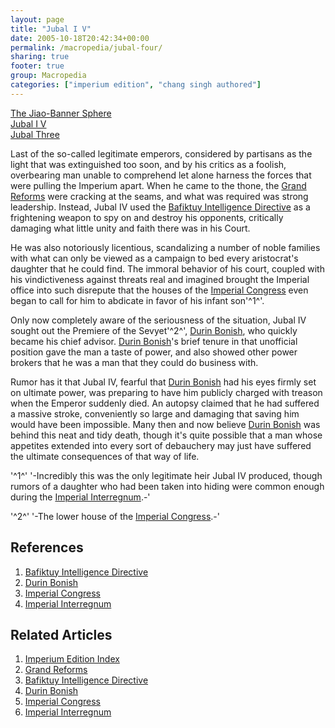 ```yaml
---
layout: page
title: "Jubal I V"
date: 2005-10-18T20:42:34+00:00
permalink: /macropedia/jubal-four/
sharing: true
footer: true
group: Macropedia
categories: ["imperium edition", "chang singh authored"]
---
```


<div class='row'>
	<div class='col-md-4'><a href='/macropedia/jiao-banner-sphere'>The Jiao-Banner Sphere</a></div>
	<div class='col-md-4'><a href='/macropedia/jubal-four'>Jubal I V</a></div>
	<div class='col-md-4'><a href='/macropedia/jubal-three'>Jubal Three</a></div>
</div>


Last of the so-called legitimate emperors, considered by partisans as the light that was extinguished too soon, and by his critics as a foolish, overbearing man unable to comprehend let alone harness the forces that were pulling the Imperium apart.  When he came to the thone, the [Grand Reforms](/macropedia/grand-reforms) were cracking at the seams, and what was required was strong leadership.  Instead, Jubal IV used the [Bafiktuy Intelligence Directive](/macropedia/bafiktuy-intelligence-directive) as a frightening weapon to spy on and destroy his opponents, critically damaging what little unity and faith there was in his Court.

He was also notoriously licentious, scandalizing a number of noble families with what can only be viewed as a campaign to bed every aristocrat's daughter that he could find.  The immoral behavior of his court, coupled with his vindictiveness against threats real and imagined brought the Imperial office into such disrepute that the houses of the [Imperial Congress](/macropedia/imperial-congress) even began to call for him to abdicate in favor of his infant son'^1^'.

Only now completely aware of the seriousness of the situation, Jubal IV sought out the Premiere of the Sevyet'^2^', [Durin Bonish](/macropedia/durin-bonish), who quickly became his chief advisor.  [Durin Bonish](/macropedia/durin-bonish)'s brief tenure in that unofficial position gave the man a taste of power, and also showed other power brokers that he was a man that they could do business with.

Rumor has it that Jubal IV, fearful that [Durin Bonish](/macropedia/durin-bonish) had his eyes firmly set on ultimate power, was preparing to have him publicly charged with treason when the Emperor suddenly died.  An autopsy claimed that he had suffered a massive stroke, conveniently so large and damaging that saving him would have been impossible.  Many then and now believe [Durin Bonish](/macropedia/durin-bonish) was behind this neat and tidy death, though it's quite possible that a man whose appetites extended into every sort of debauchery may just have suffered the ultimate consequences of that way of life.

'^1^' '-Incredibly this was the only legitimate heir Jubal IV produced, though rumors of a daughter who had been taken into hiding were common enough during the [Imperial Interregnum](/macropedia/imperial-interregnum).-'

'^2^' '-The lower house of the [Imperial Congress](/macropedia/imperial-congress).-'

## References
1. [Bafiktuy Intelligence Directive](/macropedia/bafiktuy-intelligence-directive)
1. [Durin Bonish](/macropedia/durin-bonish)
1. [Imperial Congress](/macropedia/imperial-congress)
1. [Imperial Interregnum](/macropedia/imperial-interregnum)

## Related Articles

1. [Imperium Edition Index](/macropedia/imperium-edition-index)
2. [Grand Reforms](/macropedia/grand-reforms)
3. [Bafiktuy Intelligence Directive](/macropedia/bafiktuy-intelligence-directive)
4. [Durin Bonish](/macropedia/durin-bonish)
5. [Imperial Congress](/macropedia/imperial-congress)
6. [Imperial Interregnum](/macropedia/imperial-interregnum)



 
